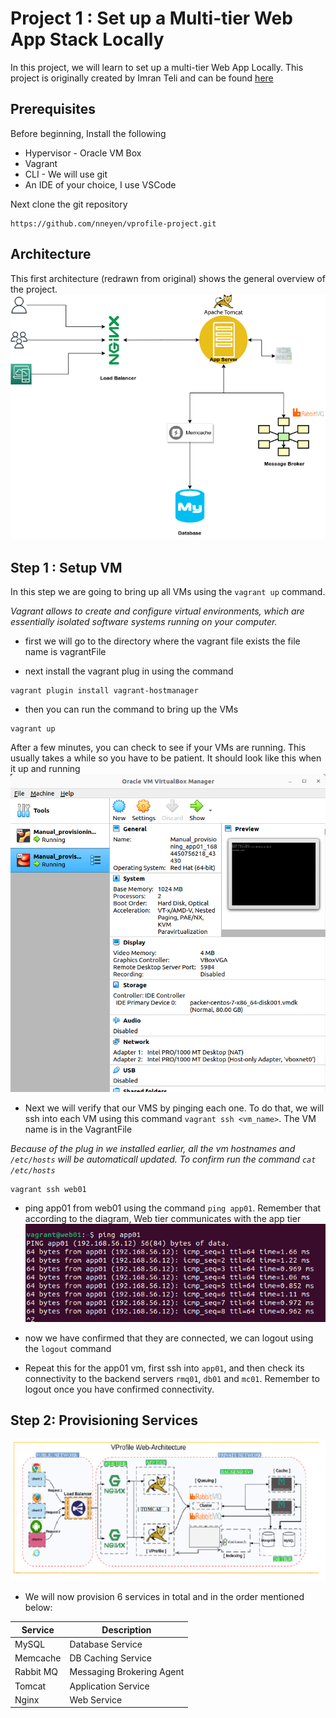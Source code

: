 
# Project 1 : Set up a Multi-tier Web App Stack Locally

In this project, we will learn to set up a multi-tier Web App Locally.  This project is originally created by Imran Teli and can be found [here](https://www.udemy.com/course/devopsprojects/?src=sac&kw=devops+projects)

## Prerequisites
Before beginning, Install the following

* Hypervisor - Oracle VM Box
* Vagrant
* CLI - We will use git
* An IDE of your choice, I use VSCode

Next clone the git repository

```
https://github.com/nneyen/vprofile-project.git

```


## Architecture
This first architecture (redrawn from original) shows the general overview of the project. 
![Architecture](images/p1-architecture.png)

## Step 1 : Setup VM

In this step we are going to bring up all VMs using the ` vagrant up ` command. 

*Vagrant allows to create and configure virtual environments, which are essentially isolated software systems running on your computer.* 

- first we will go to the directory where the vagrant file exists the file name is vagrantFile

- next install the vagrant plug in using the command 
```
vagrant plugin install vagrant-hostmanager
```
- then you can run the command to bring up the VMs
```
vagrant up

```
After a few minutes, you can check to see if your VMs are running. This usually takes a while so you have to be patient. It should look like this when it up and running
![Vagrant Up Result](images/vm-running.png)



* Next we will verify that our VMS by pinging each one. To do that, we will ssh into each VM using this command `vagrant ssh <vm_name>`. The VM name is in the VagrantFile

*Because of the plug in we installed earlier, all the vm hostnames and `/etc/hosts` will be automaticall updated. To confirm run the command `cat /etc/hosts`*

```
vagrant ssh web01
```
* ping app01 from web01 using the command `ping app01`. Remember that according to the diagram, Web tier communicates with the app tier
![ping app01](images/ping_app01.png)

* now we have confirmed that they are connected, we can logout using the `logout` command

* Repeat this for the app01 vm, first ssh into `app01`, and then check its connectivity to the backend servers `rmq01`, `db01` and `mc01`. Remember to logout once you have confirmed connectivity. 

## Step 2: Provisioning Services
![Web Architecture](images/vprofile-web-architecture.png)

* We will now provision 6 services in total and in the order mentioned below:

|Service|Description|
|-------|-----------|
|MySQL | Database Service|
|Memcache| DB Caching Service|
|Rabbit MQ| Messaging Brokering Agent|
|Tomcat| Application Service|
|Nginx| Web Service |





